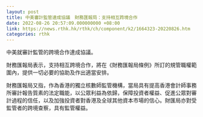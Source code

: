 ```yaml
---
layout: post
title: 中美審計監管達成協議　財務匯報局：支持相互跨境合作
date: 2022-08-26 20:57:09.000000000 +08:00
link: https://news.rthk.hk/rthk/ch/component/k2/1664323-20220826.htm
categories: rthk
---
```


中美就審計監管的跨境合作達成協議。

財務匯報局表示，支持相互跨境合作，將在《財務匯報局條例》所訂的規管職權範圍內，提供一切必要的協助及作出適當安排。

財務匯報局又指，作為香港的獨立核數師監管機構，當局具有提高香港會計師事務所審計報告質素的法定職能，以公眾利益為依歸，保障投資者權益、促進公眾對審計過程的信任，以及加強投資者對香港及全球其他資本市場的信心。財匯局亦對受監管者的跨境查察，具有監管權益。
